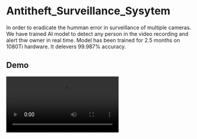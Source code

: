 # Antitheft_Surveillance_Sysytem

In order to eradicate the humman error in surveillance of multiple cameras. We have trained AI model to detect any person in the video recording and alert thw owner in real time. Model has been trained for 2.5 months on 1080Ti hardware. It delevers 99.987% accuracy.

## Demo

![DEMO](https://github.com/utkarsh1148/Antitheft_Surviellance_System/blob/master/media2.mp4)

